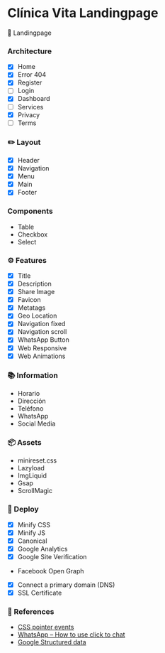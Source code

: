 # Clínica Vita Landingpage
🍏 Landingpage

### Architecture
- [x] Home
- [x] Error 404
- [x] Register
- [ ] Login
- [x] Dashboard
- [ ] Services
- [x] Privacy
- [ ] Terms

### ✏️ Layout
- [x] Header
- [x] Navigation
- [x] Menu
- [x] Main
- [x] Footer

### Components
- Table
- Checkbox
- Select

### ⚙️ Features
- [x] Title
- [x] Description
- [x] Share Image
- [x] Favicon
- [x] Metatags
- [x] Geo Location
- [x] Navigation fixed
- [x] Navigation scroll
- [x] WhatsApp Button
- [x] Web Responsive
- [x] Web Animations

### 📚 Information
- Horario
- Dirección
- Teléfono
- WhatsApp
- Social Media

### 📦 Assets
- minireset.css
- Lazyload
- ImgLiquid
- Gsap
- ScrollMagic

### 🚀 Deploy
- [x] Minify CSS
- [x] Minify JS
- [x] Canonical
- [x] Google Analytics
- [x] Google Site Verification
- Facebook Open Graph
- [x] Connect a primary domain (DNS)
- [x] SSL Certificate

### 📎 References
- [CSS pointer events](https://developer.mozilla.org/en-US/docs/Web/CSS/pointer-events)
- [WhatsApp – How to use click to chat](https://faq.whatsapp.com/5913398998672934)
- [Google Structured data](https://developers.google.com/search/docs/appearance/structured-data/image-license-metadata)
